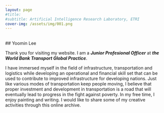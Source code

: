 ```yaml
---
layout: page
#title: 
#subtitle: Artificial Intelligence Research Laboratory, ETRI
cover-img: /assets/img/001.png
---
```

<br/>
## Yoomin Lee

Thank you for visiting my website. I am a **_Junior Profesional Officer_** at **_the World Bank Transport Global Practice_**. 

I have immersed myself in the field of infrastructure, transportation and logistics while developing an operational and financial skill set that can be used to contribute to improved infrastructure for developing nations. Just like various modes of transportation keep people moving, I believe that proper investment and development in transportation is a road that will eventually lead to progress in the fight against poverty.
In my free time, I enjoy painting and writing. I would like to share some of my creative activities through this online archive.  
